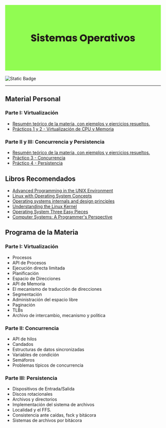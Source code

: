 ![Banner](./assets/banner.png)
<Generar banner con liyasthomasgithubiobanner>
<Dejar las carreras que correspondan>

![Static Badge](https://img.shields.io/badge/Carrera%20-%20Cs.%20de%20la%20Computaci%C3%B3n%20-%20brown) 

---

## Material Personal

### Parte I: Virtualización

- [Resumén teórico de la materia, con ejemplos y ejercicios resueltos.](/Apuntes%20teóricos/Parte%20I%20-%20Virtualización/virt.pdf)
- [Prácticos 1 y 2 - Virtualización de CPU y Memoria](/Prácticos%20Resueltos/Prácticos%201%20y%202/Prácticos%201y2.pdf)

### Parte II y III: Concurrencia y Persistencia

- [Resumén teórico de la materia, con ejemplos y ejercicios resueltos.](/Apuntes%20teóricos/Partes%20II%20y%20III%20-%20Concurrencia%20y%20Persistencia/Concurrencia%20y%20Persistencia.pdf)
- [Práctico 3 - Concurrencia](/Prácticos%20Resueltos/Práctico%203/tp3.pdf)
- [Práctico 4 - Persistencia](/Prácticos%20Resueltos/Práctico%204/tp4.pdf)

## Libros Recomendados

- [Advanced Programming in the UNIX Environment](/Libros/Advanced%20Programming%20in%20the%20UNIX%20Enviroment.pdf)
- [Linux with Operating System Concepts](/Libros/Linux%20with%20Operating%20System%20Concepts.pdf)
- [Operating systems internals and design principles](/Libros/Operating%20systems%20internals%20and%20design.pdf)
- [Understanding the Linux Kernel](/Libros/Understanding%20the%20Linux%20Kernel.pdf)
- [Operating System Three Easy Pieces](/Libros/Operating%20Systems%20Three%20Easy%20Pieces.pdf)
- [Computer Systems: A Programmer's Perspective](/Libros/Computer%20Systems%20A%20Programmers%20Perspective.pdf)

## Programa de la Materia

### Parte I: Virtualización
- Procesos
- API de Procesos
- Ejecución directa limitada
- Planificación
- Espacio de Direcciones
- API de Memoria
- El mecanismo de traducción de direcciones
- Segmentación
- Administración del espacio libre
- Paginación
- TLBs
- Archivo de intercambio, mecanismo y política

### Parte II: Concurrencia
- API de hilos
- Candados
- Estructuras de datos sincronizadas
- Variables de condición
- Semáforos
- Problemas típicos de concurrencia

### Parte III: Persistencia
- Dispositivos de Entrada/Salida
- Discos rotacionales
- Archivos y directorios
- Implementación del sistema de archivos
- Localidad y el FFS.
- Consistencia ante caídas, fsck y bitácora
- Sistemas de archivos por bitácora

